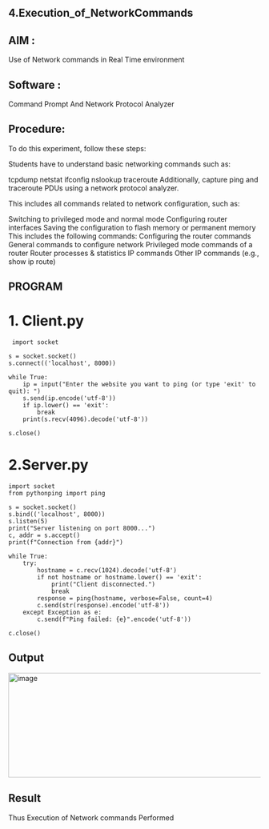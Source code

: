 ## 4.Execution_of_NetworkCommands

## AIM :
Use of Network commands in Real Time environment

## Software : 
Command Prompt And Network Protocol Analyzer

## Procedure:

To do this experiment, follow these steps:

Students have to understand basic networking commands such as:

tcpdump
netstat
ifconfig
nslookup
traceroute
Additionally, capture ping and traceroute PDUs using a network protocol analyzer.

This includes all commands related to network configuration, such as:

Switching to privileged mode and normal mode
Configuring router interfaces
Saving the configuration to flash memory or permanent memory
This includes the following commands:
Configuring the router commands
General commands to configure network
Privileged mode commands of a router
Router processes & statistics
IP commands
Other IP commands (e.g., show ip route)

## PROGRAM

# 1. Client.py
``` 
 import socket

s = socket.socket()
s.connect(('localhost', 8000))

while True:
    ip = input("Enter the website you want to ping (or type 'exit' to quit): ")
    s.send(ip.encode('utf-8'))
    if ip.lower() == 'exit':
        break
    print(s.recv(4096).decode('utf-8'))

s.close()
```
# 2.Server.py
```
import socket
from pythonping import ping

s = socket.socket()
s.bind(('localhost', 8000))
s.listen(5)
print("Server listening on port 8000...")
c, addr = s.accept()
print(f"Connection from {addr}")

while True:
    try:
        hostname = c.recv(1024).decode('utf-8')
        if not hostname or hostname.lower() == 'exit':
            print("Client disconnected.")
            break
        response = ping(hostname, verbose=False, count=4)
        c.send(str(response).encode('utf-8'))
    except Exception as e:
        c.send(f"Ping failed: {e}".encode('utf-8'))

c.close()
```
## Output

<img width="765" height="209" alt="image" src="https://github.com/user-attachments/assets/74b8eeaa-a7a1-47cf-ad9a-e0145e3b599e" />


## Result
Thus Execution of Network commands Performed 
